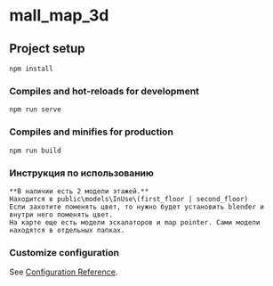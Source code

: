 # mall_map_3d

## Project setup
```
npm install
```

### Compiles and hot-reloads for development
```
npm run serve
```

### Compiles and minifies for production
```
npm run build
```

### Инструкция по использованию
```
**В наличии есть 2 модели этажей.** 
Находится в public\models\InUse\(first_floor | second_floor)
Если захотите поменять цвет, то нужно будет установить blender и внутри него поменять цвет.
На карте еще есть модели эскалаторов и map pointer. Сами модели находятся в отдельных папках. 
```

### Customize configuration
See [Configuration Reference](https://cli.vuejs.org/config/).
